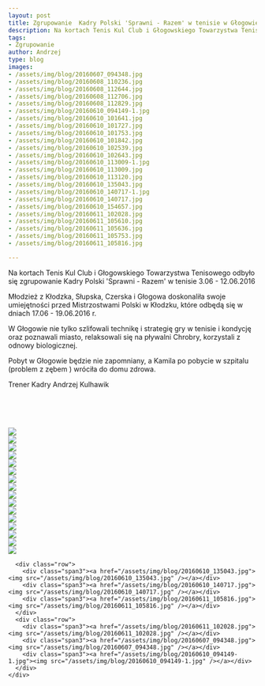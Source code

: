 ```yaml
---
layout: post
title: Zgrupowanie  Kadry Polski 'Sprawni - Razem' w tenisie w Głogowie.
description: Na kortach Tenis Kul Club i Głogowskiego Towarzystwa Tenisowego odbyło się zgrupowanie Kadry Polski 'Sprawni - Razem w tenisie  3.06 - 12.06.2016
tags:
- Zgrupowanie
author: Andrzej
type: blog
images:
- /assets/img/blog/20160607_094348.jpg
- /assets/img/blog/20160608_110236.jpg
- /assets/img/blog/20160608_112644.jpg
- /assets/img/blog/20160608_112706.jpg
- /assets/img/blog/20160608_112829.jpg
- /assets/img/blog/20160610_094149-1.jpg
- /assets/img/blog/20160610_101641.jpg
- /assets/img/blog/20160610_101727.jpg
- /assets/img/blog/20160610_101753.jpg
- /assets/img/blog/20160610_101842.jpg
- /assets/img/blog/20160610_102539.jpg
- /assets/img/blog/20160610_102643.jpg
- /assets/img/blog/20160610_113009-1.jpg
- /assets/img/blog/20160610_113009.jpg
- /assets/img/blog/20160610_113120.jpg
- /assets/img/blog/20160610_135043.jpg
- /assets/img/blog/20160610_140717-1.jpg
- /assets/img/blog/20160610_140717.jpg
- /assets/img/blog/20160610_154657.jpg
- /assets/img/blog/20160611_102028.jpg
- /assets/img/blog/20160611_105610.jpg
- /assets/img/blog/20160611_105636.jpg
- /assets/img/blog/20160611_105753.jpg
- /assets/img/blog/20160611_105816.jpg

---
```


Na kortach Tenis Kul Club i Głogowskiego Towarzystwa Tenisowego odbyło się zgrupowanie Kadry Polski 'Sprawni - Razem' w tenisie  3.06 - 12.06.2016

Młodzież z Kłodzka, Słupska, Czerska i Głogowa doskonaliła swoje umiejętności przed Mistrzostwami Polski w Kłodzku, które odbędą się w dniach 17.06 - 19.06.2016 r. 

W Głogowie nie tylko szlifowali technikę i strategię gry w tenisie i kondycję oraz poznawali miasto, relaksowali się na pływalni Chrobry, korzystali z odnowy biologicznej. 

Pobyt w Głogowie będzie nie zapomniany, a Kamila po pobycie w szpitalu (problem z zębem ) wróciła do domu zdrowa. 

Trener Kadry Andrzej Kulhawik 

<br/><br/><br/>

<div id="lightgallery" class="carousel slide">
  <div class="carousel-inner">
    <div class="item active">
      <div class="row">
        <div class="span3"><a href="/assets/img/blog/20160608_112829.jpg"><img src="/assets/img/blog/20160608_112829.jpg" /></a></div>
        <div class="span3"><a href="/assets/img/blog/20160608_112644.jpg"><img src="/assets/img/blog/20160608_112644.jpg" /></a></div>
        <div class="span3"><a href="/assets/img/blog/20160608_112706.jpg"><img src="/assets/img/blog/20160608_112706.jpg" /></a></div>
        <div class="span3"><a href="/assets/img/blog/20160611_105610.jpg"><img src="/assets/img/blog/20160611_105610.jpg" /></a></div>
      </div>
      <div class="row">
        <div class="span3"><a href="/assets/img/blog/20160608_110236.jpg"><img src="/assets/img/blog/20160608_110236.jpg" /></a></div>
        <div class="span3"><a href="/assets/img/blog/20160611_105753.jpg"><img src="/assets/img/blog/20160611_105753.jpg" /></a></div>
        <div class="span3"><a href="/assets/img/blog/20160610_102539.jpg"><img src="/assets/img/blog/20160610_102539.jpg" /></a></div>
        <div class="span3"><a href="/assets/img/blog/20160610_101641.jpg"><img src="/assets/img/blog/20160610_101641.jpg" /></a></div>
      </div>
      <div class="row">
        <div class="span3"><a href="/assets/img/blog/20160610_113009.jpg"><img src="/assets/img/blog/20160610_113009.jpg" /></a></div>
        <div class="span3"><a href="/assets/img/blog/20160610_113120.jpg"><img src="/assets/img/blog/20160610_113120.jpg" /></a></div>
        <div class="span3"><a href="/assets/img/blog/20160610_102643.jpg"><img src="/assets/img/blog/20160610_102643.jpg" /></a></div>
        <div class="span3"><a href="/assets/img/blog/20160610_101727.jpg"><img src="/assets/img/blog/20160610_101727.jpg" /></a></div>
      </div>
      <div class="row">
        <div class="span3"><a href="/assets/img/blog/20160610_101753.jpg"><img src="/assets/img/blog/20160610_101753.jpg" /></a></div>
        <div class="span3"><a href="/assets/img/blog/20160610_101842.jpg"><img src="/assets/img/blog/20160610_101842.jpg" /></a></div>
        <div class="span3"><a href="/assets/img/blog/20160610_154657.jpg"><img src="/assets/img/blog/20160610_154657.jpg" /></a></div>
        <div class="span3"><a href="/assets/img/blog/20160611_105636.jpg"><img src="/assets/img/blog/20160611_105636.jpg" /></a></div>
      </div>
      
      <div class="row">
        <div class="span3"><a href="/assets/img/blog/20160610_135043.jpg"><img src="/assets/img/blog/20160610_135043.jpg" /></a></div>
        <div class="span3"><a href="/assets/img/blog/20160610_140717.jpg"><img src="/assets/img/blog/20160610_140717.jpg" /></a></div>
        <div class="span3"><a href="/assets/img/blog/20160611_105816.jpg"><img src="/assets/img/blog/20160611_105816.jpg" /></a></div>
      </div>
      <div class="row">
        <div class="span3"><a href="/assets/img/blog/20160611_102028.jpg"><img src="/assets/img/blog/20160611_102028.jpg" /></a></div>
        <div class="span3"><a href="/assets/img/blog/20160607_094348.jpg"><img src="/assets/img/blog/20160607_094348.jpg" /></a></div>
        <div class="span3"><a href="/assets/img/blog/20160610_094149-1.jpg"><img src="/assets/img/blog/20160610_094149-1.jpg" /></a></div>
      </div>
    </div>
  </div>
</div>